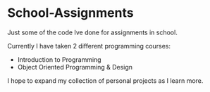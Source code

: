 School-Assignments
==================

Just some of the code Ive done for assignments in school.

Currently I have taken 2 different programming courses:

- Introduction to Programming
- Object Oriented Programming & Design

I hope to expand my collection of personal projects as I learn more.

